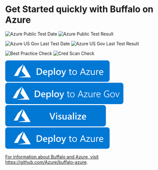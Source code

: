 # Get Started quickly with Buffalo on Azure

![Azure Public Test Date](https://azurequickstartsservice.blob.core.windows.net/badges/application-workloads/buffalo/gobuffalo/PublicLastTestDate.svg)
![Azure Public Test Result](https://azurequickstartsservice.blob.core.windows.net/badges/application-workloads/buffalo/gobuffalo/PublicDeployment.svg)

![Azure US Gov Last Test Date](https://azurequickstartsservice.blob.core.windows.net/badges/application-workloads/buffalo/gobuffalo/FairfaxLastTestDate.svg)
![Azure US Gov Last Test Result](https://azurequickstartsservice.blob.core.windows.net/badges/application-workloads/buffalo/gobuffalo/FairfaxDeployment.svg)

![Best Practice Check](https://azurequickstartsservice.blob.core.windows.net/badges/application-workloads/buffalo/gobuffalo/BestPracticeResult.svg)
![Cred Scan Check](https://azurequickstartsservice.blob.core.windows.net/badges/application-workloads/buffalo/gobuffalo/CredScanResult.svg)

[![Deploy To Azure](https://raw.githubusercontent.com/Azure/azure-quickstart-templates/master/1-CONTRIBUTION-GUIDE/images/deploytoazure.svg?sanitize=true)](https://portal.azure.com/#create/Microsoft.Template/uri/https%3A%2F%2Fraw.githubusercontent.com%2FAzure%2Fazure-quickstart-templates%2Fmaster%2Fapplication-workloads%2Fbuffalo%2Fgobuffalo%2Fazuredeploy.json)  
[![Deploy To Azure US Gov](https://raw.githubusercontent.com/Azure/azure-quickstart-templates/master/1-CONTRIBUTION-GUIDE/images/deploytoazuregov.svg?sanitize=true)](https://portal.azure.us/#create/Microsoft.Template/uri/https%3A%2F%2Fraw.githubusercontent.com%2FAzure%2Fazure-quickstart-templates%2Fmaster%2Fapplication-workloads%2Fbuffalo%2Fgobuffalo%2Fazuredeploy.json)
[![Visualize](https://raw.githubusercontent.com/Azure/azure-quickstart-templates/master/1-CONTRIBUTION-GUIDE/images/visualizebutton.svg?sanitize=true)](http://armviz.io/#/?load=https%3A%2F%2Fraw.githubusercontent.com%2FAzure%2Fazure-quickstart-templates%2Fmaster%2Fapplication-workloads%2Fbuffalo%2Fgobuffalo%2Fazuredeploy.json)
    <img src="https://raw.githubusercontent.com/Azure/azure-quickstart-templates/master/1-CONTRIBUTION-GUIDE/images/deploytoazure.svg?sanitize=true" />

<a href="http://armviz.io/#/?load=https%3A%2F%2Fraw.githubusercontent.com%2FAzure%2F/azure-quickstart-templates%2Fmaster%2Fapplication-workloads%2Fbuffalo%2Fgobuffalo%2Fazuredeploy.json" target="_blank">

For information about Buffalo and Azure, visit https://github.com/Azure/buffalo-azure.


